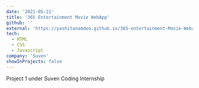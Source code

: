 ```yaml
---
date: '2021-05-21'
title: '365 Entertainment Movie WebApp'
github: ''
external: 'https://yashitanamdeo.github.io/365-entertainment-Movie-Webapp/'
tech:
  - HTML
  - CSS
  - Javascript
company: 'Suven'
showInProjects: false
---
```


Project 1 under Suven Coding Internship
